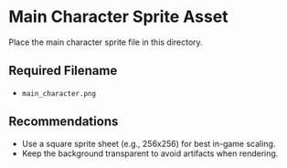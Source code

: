 # Main Character Sprite Asset

Place the main character sprite file in this directory.

## Required Filename
- `main_character.png`

## Recommendations
- Use a square sprite sheet (e.g., 256x256) for best in-game scaling.
- Keep the background transparent to avoid artifacts when rendering.
